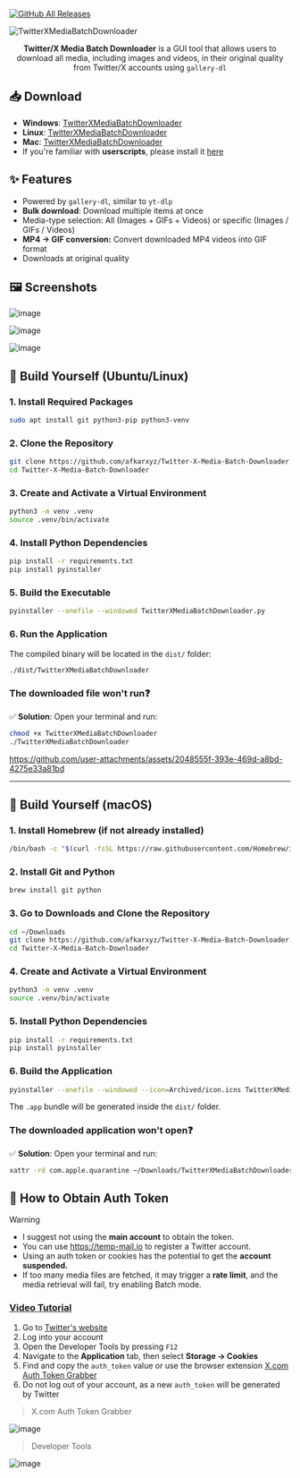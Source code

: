 [![GitHub All Releases](https://img.shields.io/github/downloads/afkarxyz/Twitter-X-Media-Batch-Downloader/total?style=for-the-badge)](https://github.com/afkarxyz/Twitter-X-Media-Batch-Downloader/releases)

![TwitterXMediaBatchDownloader](https://github.com/user-attachments/assets/354d7470-c01c-4aa6-9da1-ea6c42d27330)

<div align="center">
<b>Twitter/X Media Batch Downloader</b> is a GUI tool that allows users to download all media, including images and videos, in their original quality from Twitter/X accounts using <code>gallery-dl</code>
</div>

## 📥 Download

- **Windows**: [TwitterXMediaBatchDownloader](https://github.com/afkarxyz/Twitter-X-Media-Batch-Downloader/releases/download/v3.0/TwitterXMediaBatchDownloader.exe)
- **Linux**: [TwitterXMediaBatchDownloader](https://github.com/afkarxyz/Twitter-X-Media-Batch-Downloader/releases/download/v3.0/TwitterXMediaBatchDownloader)
- **Mac**: [TwitterXMediaBatchDownloader](https://github.com/afkarxyz/Twitter-X-Media-Batch-Downloader/releases/download/v3.0/TwitterXMediaBatchDownloader.app.zip)
- If you're familiar with **userscripts**, please install it [here](https://greasyfork.org/en/scripts/523157)

## ✨ Features

- Powered by `gallery-dl`, similar to `yt-dlp`
- **Bulk download**: Download multiple items at once
- Media-type selection: All (Images + GIFs + Videos) or specific (Images / GIFs / Videos)
- **MP4 → GIF conversion:** Convert downloaded MP4 videos into GIF format
- Downloads at original quality
  
## 🖼️ Screenshots

![image](https://github.com/user-attachments/assets/7295213a-d9ba-4d75-8359-d43907b74aef)

![image](https://github.com/user-attachments/assets/67bb51ef-0051-4470-b89b-66f653093543)

![image](https://github.com/user-attachments/assets/9ccc945c-7318-4232-8ba3-9fbb636fa065)

## 🐧 Build Yourself (Ubuntu/Linux)

### 1. Install Required Packages

```bash
sudo apt install git python3-pip python3-venv
```

### 2. Clone the Repository

```bash
git clone https://github.com/afkarxyz/Twitter-X-Media-Batch-Downloader.git
cd Twitter-X-Media-Batch-Downloader
```

### 3. Create and Activate a Virtual Environment

```bash
python3 -m venv .venv
source .venv/bin/activate
```

### 4. Install Python Dependencies

```bash
pip install -r requirements.txt
pip install pyinstaller
```

### 5. Build the Executable

```bash
pyinstaller --onefile --windowed TwitterXMediaBatchDownloader.py
```

### 6. Run the Application

The compiled binary will be located in the `dist/` folder:

```bash
./dist/TwitterXMediaBatchDownloader
```

### The downloaded file won't run❓

✅ **Solution**: Open your terminal and run:

```bash
chmod +x TwitterXMediaBatchDownloader
./TwitterXMediaBatchDownloader
```

https://github.com/user-attachments/assets/2048555f-393e-469d-a8bd-4275e33a81bd

---

## 🍎 Build Yourself (macOS)

### 1. Install Homebrew (if not already installed)

```bash
/bin/bash -c "$(curl -fsSL https://raw.githubusercontent.com/Homebrew/install/HEAD/install.sh)"
```

### 2. Install Git and Python

```bash
brew install git python
```

### 3. Go to Downloads and Clone the Repository

```bash
cd ~/Downloads
git clone https://github.com/afkarxyz/Twitter-X-Media-Batch-Downloader.git
cd Twitter-X-Media-Batch-Downloader
```

### 4. Create and Activate a Virtual Environment

```bash
python3 -m venv .venv
source .venv/bin/activate
```

### 5. Install Python Dependencies

```bash
pip install -r requirements.txt
pip install pyinstaller
```

### 6. Build the Application

```bash
pyinstaller --onefile --windowed --icon=Archived/icon.icns TwitterXMediaBatchDownloader.py
```

The `.app` bundle will be generated inside the `dist/` folder.

### The downloaded application won't open❓

✅ **Solution**: Open your terminal and run:

```bash
xattr -rd com.apple.quarantine ~/Downloads/TwitterXMediaBatchDownloader.app
```

## 🔑 How to Obtain Auth Token

> [!Warning]
> - I suggest not using the **main account** to obtain the token.
> - You can use https://temp-mail.io to register a Twitter account.
> - Using an auth token or cookies has the potential to get the **account suspended.**
> - If too many media files are fetched, it may trigger a **rate limit**, and the media retrieval will fail, try enabling Batch mode.

### [Video Tutorial](https://www.patreon.com/posts/how-to-obtain-127206894)

1. Go to [Twitter's website](https://www.x.com/)
2. Log into your account
3. Open the Developer Tools by pressing `F12`
4. Navigate to the **Application** tab, then select **Storage → Cookies**
5. Find and copy the `auth_token` value or use the browser extension [X.com Auth Token Grabber](https://github.com/afkarxyz/Twitter-X-Media-Batch-Downloader/releases/download/v1.0/X.com.Auth.Token.Grabber.zip)
6. Do not log out of your account, as a new `auth_token` will be generated by Twitter

> X.com Auth Token Grabber

![image](https://github.com/user-attachments/assets/4bf5f787-d34f-4259-837c-07a6432c4360)

> Developer Tools

![image](https://github.com/user-attachments/assets/8e81dd8f-f8be-4254-9cf6-cacfa97743e9)
